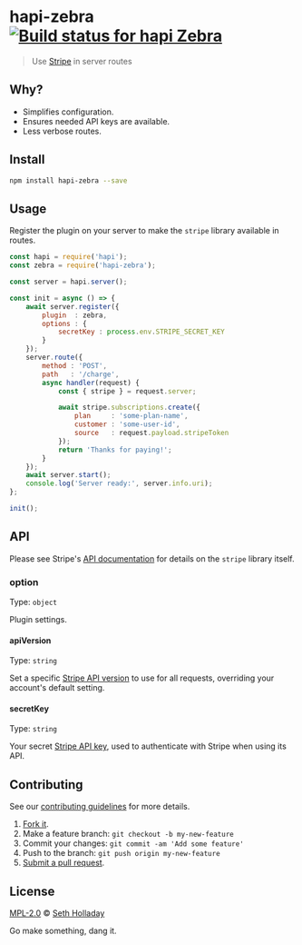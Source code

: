 # hapi-zebra [![Build status for hapi Zebra](https://img.shields.io/circleci/project/sholladay/hapi-zebra/master.svg "Build Status")](https://circleci.com/gh/sholladay/hapi-zebra "Builds")

> Use [Stripe](https://stripe.com) in server routes

## Why?

 - Simplifies configuration.
 - Ensures needed API keys are available.
 - Less verbose routes.

## Install

```sh
npm install hapi-zebra --save
```

## Usage

Register the plugin on your server to make the `stripe` library available in routes.

```js
const hapi = require('hapi');
const zebra = require('hapi-zebra');

const server = hapi.server();

const init = async () => {
    await server.register({
        plugin  : zebra,
        options : {
            secretKey : process.env.STRIPE_SECRET_KEY
        }
    });
    server.route({
        method : 'POST',
        path   : '/charge',
        async handler(request) {
            const { stripe } = request.server;

            await stripe.subscriptions.create({
                plan     : 'some-plan-name',
                customer : 'some-user-id',
                source   : request.payload.stripeToken
            });
            return 'Thanks for paying!';
        }
    });
    await server.start();
    console.log('Server ready:', server.info.uri);
};

init();
```

## API

Please see Stripe's [API documentation](https://stripe.com/docs/api/node) for details on the `stripe` library itself.

### option

Type: `object`

Plugin settings.

#### apiVersion

Type: `string`

Set a specific [Stripe API version](https://stripe.com/docs/upgrades) to use for all requests, overriding your account's default setting.

#### secretKey

Type: `string`

Your secret [Stripe API key](https://stripe.com/docs/dashboard#api-keys), used to authenticate with Stripe when using its API.

## Contributing

See our [contributing guidelines](https://github.com/sholladay/hapi-zebra/blob/master/CONTRIBUTING.md "Guidelines for participating in this project") for more details.

1. [Fork it](https://github.com/sholladay/hapi-zebra/fork).
2. Make a feature branch: `git checkout -b my-new-feature`
3. Commit your changes: `git commit -am 'Add some feature'`
4. Push to the branch: `git push origin my-new-feature`
5. [Submit a pull request](https://github.com/sholladay/hapi-zebra/compare "Submit code to this project for review").

## License

[MPL-2.0](https://github.com/sholladay/hapi-zebra/blob/master/LICENSE "License for hapi-zebra") © [Seth Holladay](https://seth-holladay.com "Author of hapi-zebra")

Go make something, dang it.
